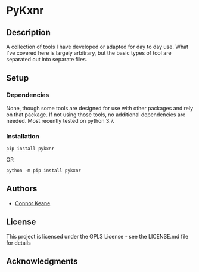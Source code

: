 # PyKxnr


## Description

A collection of tools I have developed or adapted for day to day use. What I've covered here is
largely arbitrary, but the basic types of tool are separated out into separate files.

## Setup

### Dependencies

None, though some tools are designed for use with other packages and rely on that package.
If not using those tools, no additional dependencies are needed. Most recently tested on
python 3.7.

### Installation

```
pip install pykxnr
```
  OR
```
python -m pip install pykxnr
```

## Authors

* [Connor Keane](kxnr.me)

## License

This project is licensed under the GPL3 License - see the LICENSE.md file for details

## Acknowledgments


